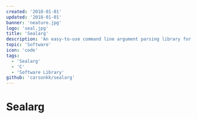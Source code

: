 ```yaml
---
created: '2018-01-01'
updated: '2018-01-01'
banner: 'neature.jpg'
logo: 'seal.jpg'
title: 'Sealarg'
description: 'An easy-to-use command line argument parsing library for C'
topic: 'Software'
icon: 'code'
tags:
  - 'Sealarg'
  - 'C'
  - 'Software Library'
github: 'carsonkk/sealarg'
---
```


# Sealarg
